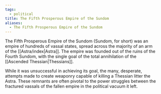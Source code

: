 ```yaml
---
tags:
  - political
title: The Fifth Prosperous Empire of the Sundom
aliases:
  - The Fifth Prosperous Empire of the Sundom
---
```


The Fifth Prosperous Empire of the Sundom (Sundom, for short) was an empire of hundreds of vassal states, spread across the majority of an arm of the [[Astra/index|Astra]]. The empire was founded out of the ruins of the Fourth Sundom, with the single goal of the total annihilation of the [[Ascended Thessian|Thessians]].

While it was unsuccessful in achieving its goal, the many, desperate, attempts made to create weaponry capable of killing a Thessian litter the Astra. These remnants are often pivotal to the power struggles between the fractured vassals of the fallen empire in the political vacuum it left.